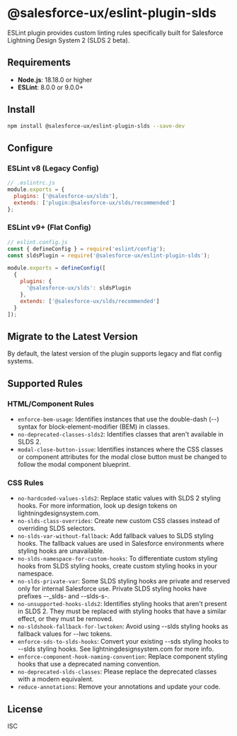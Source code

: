 # @salesforce-ux/eslint-plugin-slds

ESLint plugin provides custom linting rules specifically built for Salesforce Lightning Design System 2 (SLDS 2 beta).

## Requirements

- **Node.js**: 18.18.0 or higher
- **ESLint**: 8.0.0 or 9.0.0+

## Install

```bash
npm install @salesforce-ux/eslint-plugin-slds --save-dev
```

## Configure

### ESLint v8 (Legacy Config)

```javascript
// .eslintrc.js
module.exports = {
  plugins: ['@salesforce-ux/slds'],
  extends: ['plugin:@salesforce-ux/slds/recommended']
};
```

### ESLint v9+ (Flat Config)

```javascript
// eslint.config.js
const { defineConfig } = require('eslint/config');
const sldsPlugin = require('@salesforce-ux/eslint-plugin-slds');

module.exports = defineConfig([
  {
    plugins: {
      '@salesforce-ux/slds': sldsPlugin
    },
    extends: ['@salesforce-ux/slds/recommended']
  }
]);
```

## Migrate to the Latest Version

By default, the latest version of the plugin supports legacy and flat config systems.

## Supported Rules

### HTML/Component Rules

- `enforce-bem-usage`: Identifies instances that use the double-dash (--) syntax for block-element-modifier (BEM) in classes.
- `no-deprecated-classes-slds2`: Identifies classes that aren't available in SLDS 2.
- `modal-close-button-issue`: Identifies instances where the CSS classes or component attributes for the modal close button must be changed to follow the modal component blueprint.

### CSS Rules

- `no-hardcoded-values-slds2`: Replace static values with SLDS 2 styling hooks. For more information, look up design tokens on lightningdesignsystem.com.
- `no-slds-class-overrides`: Create new custom CSS classes instead of overriding SLDS selectors.
- `no-slds-var-without-fallback`: Add fallback values to SLDS styling hooks. The fallback values are used in Salesforce environments where styling hooks are unavailable.
- `no-slds-namespace-for-custom-hooks`: To differentiate custom styling hooks from SLDS styling hooks, create custom styling hooks in your namespace.
- `no-slds-private-var`: Some SLDS styling hooks are private and reserved only for internal Salesforce use. Private SLDS styling hooks have prefixes --_slds- and --slds-s-.
- `no-unsupported-hooks-slds2`: Identifies styling hooks that aren't present in SLDS 2. They must be replaced with styling hooks that have a similar effect, or they must be removed.
- `no-sldshook-fallback-for-lwctoken`: Avoid using --slds styling hooks as fallback values for --lwc tokens.
- `enforce-sds-to-slds-hooks`: Convert your existing --sds styling hooks to --slds styling hooks. See lightningdesignsystem.com for more info.
- `enforce-component-hook-naming-convention`: Replace component styling hooks that use a deprecated naming convention.
- `no-deprecated-slds-classes`: Please replace the deprecated classes with a modern equivalent.
- `reduce-annotations`: Remove your annotations and update your code.

## License

ISC